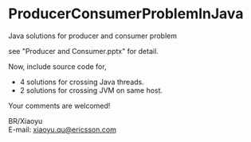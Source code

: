 # ProducerConsumerProblemInJava
Java solutions for producer and consumer problem

see "Producer and Consumer.pptx" for detail.

Now, include source code for,

* 4 solutions for crossing Java threads.
* 2 solutions for crossing JVM on same host.

Your comments are welcomed!

BR/Xiaoyu  
E-mail: xiaoyu.qu@ericsson.com
